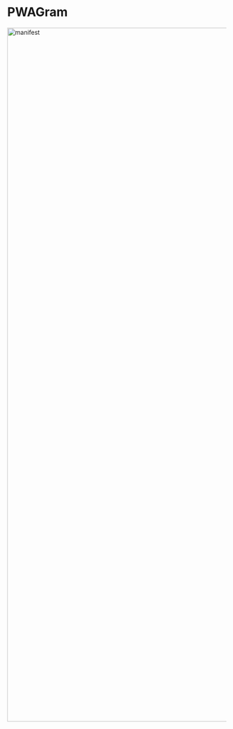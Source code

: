 # PWAGram

<img width="1593" alt="manifest" src="https://github.com/VitaliPri/PWAGram/assets/101225909/d8e4adb5-1e29-44a3-a581-d2a1addb74d3">
